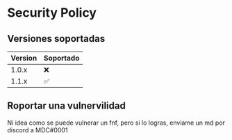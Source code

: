 # Security Policy

## Versiones soportadas

| Version | Soportado          |
| ------- | ------------------ |
| 1.0.x   | :x:                |
| 1.1.x   | :white_check_mark: |

## Roportar una vulnervilidad

Ni idea como se puede vulnerar un fnf, pero si lo logras, enviame un md por discord a MDC#0001
